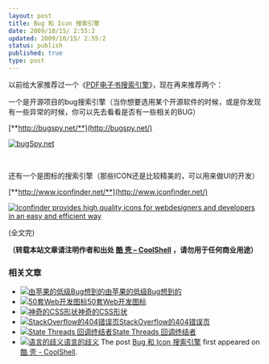 ```yaml
---
layout: post
title: Bug 和 Icon 搜索引擎
date: 2009/10/15/ 2:55:2
updated: 2009/10/15/ 2:55:2
status: publish
published: true
type: post
---
```


以前给大家推荐过一个《[PDF电子书搜索引擎](https://coolshell.cn/articles/424.html)》，现在再来推荐两个：


一个是开源项目的bug搜索引擎（当你想要选用某个开源软件的时候，或是你发现有一些异常的时候，你可以先去看看是否有一些相关的BUG）


[**http://bugspy.net/**](http://bugspy.net/)


[![bugSpy.net](http://bugspy.net/site_media/images/logo.png)](http://bugspy.net/)


 


还有一个是图标的搜索引擎（那些ICON还是比较精美的，可以用来做UI的开发）


 [**http://www.iconfinder.net/**](http://www.iconfinder.net/)


 [![Iconfinder provides high quality icons for webdesigners and developers in an easy and efficient way](https://coolshell.cn/wp-content/uploads/2009/10/iconfinder.png)](http://www.iconfinder.net/)


(全文完)




**（转载本站文章请注明作者和出处 [酷 壳 – CoolShell](https://coolshell.cn/) ，请勿用于任何商业用途）**



### 相关文章

* [![由苹果的低级Bug想到的](https://coolshell.cn/wp-content/uploads/2014/02/apple_goto_fail-150x150.png)](https://coolshell.cn/articles/11112.html)[由苹果的低级Bug想到的](https://coolshell.cn/articles/11112.html)
* [![50套Web开发图标](https://coolshell.cn/wp-content/uploads/2009/03/webicon3-150x150.png)](https://coolshell.cn/articles/3.html)[50套Web开发图标](https://coolshell.cn/articles/3.html)
* [![神奇的CSS形状 ](https://coolshell.cn/wp-content/plugins/wordpress-23-related-posts-plugin/static/thumbs/10.jpg)](https://coolshell.cn/articles/6913.html)[神奇的CSS形状](https://coolshell.cn/articles/6913.html)
* [![StackOverflow的404错误页](https://coolshell.cn/wp-content/plugins/wordpress-23-related-posts-plugin/static/thumbs/6.jpg)](https://coolshell.cn/articles/2529.html)[StackOverflow的404错误页](https://coolshell.cn/articles/2529.html)
* [![State Threads 回调终结者](https://coolshell.cn/wp-content/uploads/2014/10/edsm-150x150.gif)](https://coolshell.cn/articles/12012.html)[State Threads 回调终结者](https://coolshell.cn/articles/12012.html)
* [![语言的歧义](https://coolshell.cn/wp-content/plugins/wordpress-23-related-posts-plugin/static/thumbs/8.jpg)](https://coolshell.cn/articles/830.html)[语言的歧义](https://coolshell.cn/articles/830.html)
The post [Bug 和 Icon 搜索引擎](https://coolshell.cn/articles/1582.html) first appeared on [酷 壳 - CoolShell](https://coolshell.cn).